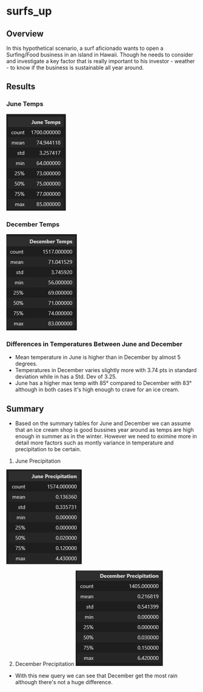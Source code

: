# surfs_up

## Overview
In this hypothetical scenario, a surf aficionado wants to open a Surfing/Food business in an island in Hawaii.
Though he needs to consider and investigate a key factor that is really important to his investor - weather - to know if the business is sustainable all year around.

## Results
### June Temps

![june](https://github.com/IrvingHdez/surfs_up/blob/main/Images/june_results.PNG)

### December Temps

![dec](https://github.com/IrvingHdez/surfs_up/blob/main/Images/december_results.PNG)

### Differences in Temperatures Between June and December
* Mean temperature in June is higher than in December by almost 5 degrees.
* Temperatures in December varies slightly more with 3.74 pts in standard deviation while in has a Std. Dev of 3.25.
* June has a higher max temp with 85° compared to December with 83° although in both cases it's high enough to crave for an ice cream.

## Summary
* Based on the summary tables for June and December we can assume that an ice cream shop is good bussines year around as temps are high enough in summer as in the winter. However we need to eximine more in detail more factors such as montly variance in temperature and precipitation to be certain.

1. June Precipitation

![june_rain](https://github.com/IrvingHdez/surfs_up/blob/main/Images/june_prcp.PNG)

2. December Precipitation
![dec_rain](https://github.com/IrvingHdez/surfs_up/blob/main/Images/dec_prcp.PNG)

* With this new query we can see that December get the most rain although there's not a huge difference. 